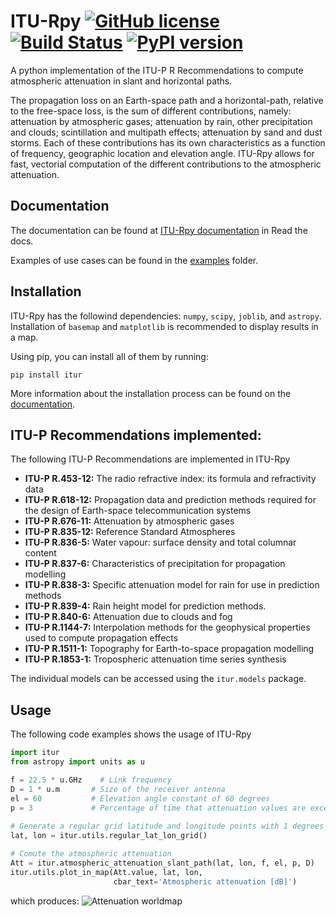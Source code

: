 # ITU-Rpy [![GitHub license](https://img.shields.io/badge/license-MIT-lightgrey.svg)](https://raw.githubusercontent.com/Carthage/Carthage/master/LICENSE.md) [![Build Status](https://travis-ci.org/iportillo/ITU-Rpy.svg?branch=master)](https://travis-ci.org/iportillo/ITU-Rpy) [![PyPI version](https://badge.fury.io/py/itur.svg)](https://badge.fury.io/py/itur)

A python implementation of the ITU-P R Recommendations to compute atmospheric attenuation in slant and horizontal paths.

The propagation loss on an Earth-space path and a horizontal-path, relative to the free-space loss, is the sum of different contributions, namely:  attenuation by atmospheric gases; attenuation by rain, other precipitation and clouds; scintillation and multipath effects; attenuation by sand and dust storms. Each of these contributions has its own characteristics as a function of frequency, geographic location and elevation angle. ITU-Rpy allows for fast, vectorial computation of the different contributions to the atmospheric attenuation. 

## Documentation
The documentation can be found at [ITU-Rpy documentation](http://itu-rpy.readthedocs.io/en/latest/index.html) in Read the docs.

Examples of use cases can be found in the [examples](https://github.com/iportillo/ITU-Rpy/tree/master/examples) folder.

## Installation
ITU-Rpy has the followind dependencies: `numpy`, `scipy`, `joblib`, and `astropy`. Installation of `basemap` and `matplotlib` is recommended to display results in a map.

Using pip, you can install all of them by running:
```
pip install itur
```

More information about the installation process can be found on the [documentation](https://github.com/iportillo/ITU-Rpy/blob/master/docs/installation.rst).

## ITU-P Recommendations implemented:
The following ITU-P Recommendations are implemented in ITU-Rpy
* **ITU-P R.453-12:** The radio refractive index: its formula and refractivity data
* **ITU-P R.618-12:** Propagation data and prediction methods required for the design of Earth-space telecommunication systems
* **ITU-P R.676-11:** Attenuation by atmospheric gases
* **ITU-P R.835-12:** Reference Standard Atmospheres
* **ITU-P R.836-5:** Water vapour: surface density and total columnar content
* **ITU-P R.837-6:** Characteristics of precipitation for propagation modelling
* **ITU-P R.838-3:** Specific attenuation model for rain for use in prediction methods
* **ITU-P R.839-4:** Rain height model for prediction methods.
* **ITU-P R.840-6:** Attenuation due to clouds and fog 
* **ITU-P R.1144-7:** Interpolation methods for the geophysical properties used to compute propagation effects 
* **ITU-P R.1511-1:** Topography for Earth-to-space propagation modelling
* **ITU-P R.1853-1:** Tropospheric attenuation time series synthesis

The individual models can be accessed using the `itur.models` package.


## Usage

The following code examples shows the usage of ITU-Rpy
```python
import itur
from astropy import units as u

f = 22.5 * u.GHz    # Link frequency
D = 1 * u.m       # Size of the receiver antenna
el = 60           # Elevation angle constant of 60 degrees
p = 3             # Percentage of time that attenuation values are exceeded.
	
# Generate a regular grid latitude and longitude points with 1 degrees resolution	
lat, lon = itur.utils.regular_lat_lon_grid() 

# Comute the atmospheric attenuation
Att = itur.atmospheric_attenuation_slant_path(lat, lon, f, el, p, D) 
itur.utils.plot_in_map(Att.value, lat, lon, 
                       cbar_text='Atmospheric attenuation [dB]')
```
which produces:
![Attenuation worldmap](https://raw.githubusercontent.com/iportillo/ITU-Rpy/master/docs/images/att_world.png)
